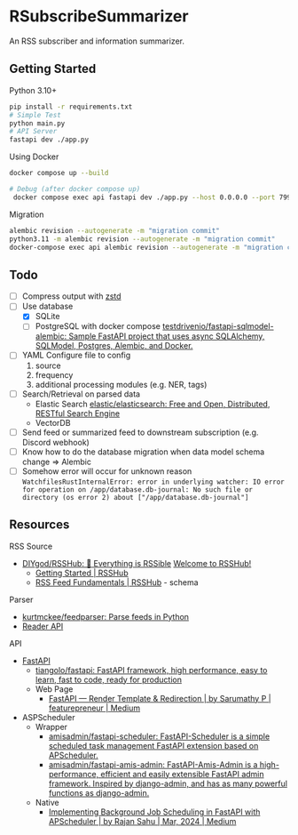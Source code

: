 # RSubscribeSummarizer

An RSS subscriber and information summarizer.

## Getting Started

Python 3.10+

```bash
pip install -r requirements.txt
# Simple Test
python main.py
# API Server
fastapi dev ./app.py
```

Using Docker

```bash
docker compose up --build

# Debug (after docker compose up)
 docker compose exec api fastapi dev ./app.py --host 0.0.0.0 --port 7999
```

Migration

```bash
alembic revision --autogenerate -m "migration commit"
python3.11 -m alembic revision --autogenerate -m "migration commit"
docker-compose exec api alembic revision --autogenerate -m "migration commit"
```

## Todo

- [ ] Compress output with [zstd](https://github.com/facebook/zstd)
- [ ] Use database
  - [X] SQLite
  - [ ] PostgreSQL with docker compose [testdrivenio/fastapi-sqlmodel-alembic: Sample FastAPI project that uses async SQLAlchemy, SQLModel, Postgres, Alembic, and Docker.](https://github.com/testdrivenio/fastapi-sqlmodel-alembic/tree/main)
- [ ] YAML Configure file to config
  1. source
  2. frequency
  3. additional processing modules (e.g. NER, tags)
- [ ] Search/Retrieval on parsed data
  - Elastic Search [elastic/elasticsearch: Free and Open, Distributed, RESTful Search Engine](https://github.com/elastic/elasticsearch)
  - VectorDB
- [ ] Send feed or summarized feed to downstream subscription (e.g. Discord webhook)
- [ ] Know how to do the database migration when data model schema change => Alembic
- [ ] Somehow error will occur for unknown reason `WatchfilesRustInternalError: error in underlying watcher: IO error for operation on /app/database.db-journal: No such file or directory (os error 2) about ["/app/database.db-journal"]`

## Resources

RSS Source

- [DIYgod/RSSHub: 🧡 Everything is RSSible](https://github.com/DIYgod/RSSHub) [Welcome to RSSHub!](https://rsshub.app/)
  - [Getting Started | RSSHub](https://docs.rsshub.app/guide/)
  - [RSS Feed Fundamentals | RSSHub](https://docs.rsshub.app/joinus/advanced/advanced-feed) - schema

Parser

- [kurtmckee/feedparser: Parse feeds in Python](https://github.com/kurtmckee/feedparser)
- [Reader API](https://jina.ai/reader)

API

- [FastAPI](https://fastapi.tiangolo.com/)
  - [tiangolo/fastapi: FastAPI framework, high performance, easy to learn, fast to code, ready for production](https://github.com/tiangolo/fastapi)
  - Web Page
    - [FastAPI — Render Template & Redirection | by Sarumathy P | featurepreneur | Medium](https://medium.com/featurepreneur/fastapi-render-template-redirection-c98a26ae1e2a)
- ASPScheduler
  - Wrapper
    - [amisadmin/fastapi-scheduler: FastAPI-Scheduler is a simple scheduled task management FastAPI extension based on APScheduler.](https://github.com/amisadmin/fastapi-scheduler)
    - [amisadmin/fastapi-amis-admin: FastAPI-Amis-Admin is a high-performance, efficient and easily extensible FastAPI admin framework. Inspired by django-admin, and has as many powerful functions as django-admin.](https://github.com/amisadmin/fastapi-amis-admin)
  - Native
    - [Implementing Background Job Scheduling in FastAPI with APScheduler | by Rajan Sahu | Mar, 2024 | Medium](https://rajansahu713.medium.com/implementing-background-job-scheduling-in-fastapi-with-apscheduler-6f5fdabf3186)
